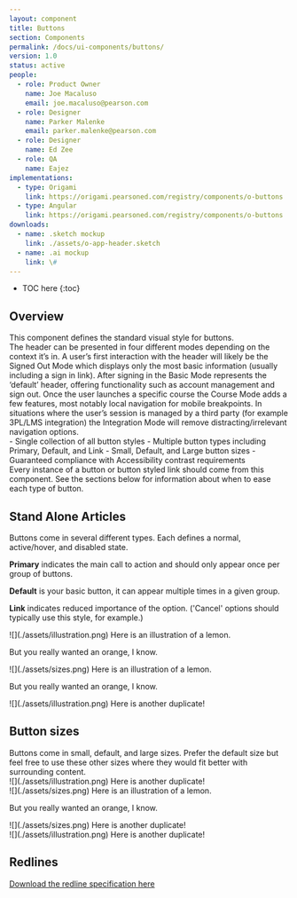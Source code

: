 ```yaml
---
layout: component
title: Buttons
section: Components
permalink: /docs/ui-components/buttons/
version: 1.0
status: active
people:
  - role: Product Owner
    name: Joe Macaluso
    email: joe.macaluso@pearson.com
  - role: Designer
    name: Parker Malenke
    email: parker.malenke@pearson.com
  - role: Designer
    name: Ed Zee
  - role: QA
    name: Eajez
implementations:
  - type: Origami
    link: https://origami.pearsoned.com/registry/components/o-buttons
  - type: Angular
    link: https://origami.pearsoned.com/registry/components/o-buttons
downloads:
  - name: .sketch mockup
    link: ./assets/o-app-header.sketch
  - name: .ai mockup
    link: \#
---
```


* TOC here
{:toc}


## Overview
<div markdown="1" class="tagline">
This component defines the standard visual style for buttons.
</div>

<div markdown="1" class="description">
The header can be presented in four different modes depending on the context it’s in. A user’s first interaction with the header will likely be the Signed Out Mode which displays only the most basic information (usually including a sign in link). After signing in the Basic Mode represents the ‘default’ header, offering functionality such as account management and sign out. Once the user launches a specific course the Course Mode adds a few features, most notably local navigation for mobile breakpoints. In situations where the user’s session is managed by a third party (for example 3PL/LMS integration) the Integration Mode will remove distracting/irrelevant navigation options.
</div>

<div markdown="1" class="feature_list">
- Single collection of all button styles
- Multiple button types including Primary, Default, and Link
- Small, Default, and Large button sizes
- Guaranteed compliance with Accessibility contrast requirements
</div>

<div markdown="1" class="usage">
Every instance of a button or button styled link should come from this component. See the sections below for information about when to ease each type of button.
</div>

## Stand Alone Articles

<div class="section_text" markdown="1">
Buttons come in several different types. Each defines a normal, active/hover, and disabled state.

**Primary** indicates the main call to action and should only appear once per group of buttons.

**Default** is your basic button, it can appear multiple times in a given group.

**Link** indicates reduced importance of the option. ('Cancel' options should typically use this style, for example.)
</div>

<div class="images">
<div class="wide_image" markdown="1">
![](./assets/illustration.png)
Here is an illustration of a lemon.

But you really wanted an orange, I know.
</div>

<div class="narrow_image" markdown="1">
![](./assets/sizes.png)
Here is an illustration of a lemon.

But you really wanted an orange, I know.
</div>

<div class="wide_image" markdown="1">
![](./assets/illustration.png)
Here is another duplicate!
</div>
</div>

## Button sizes
<div class="section_text" markdown="1">
Buttons come in small, default, and large sizes. Prefer the default size but feel free to use these other sizes where they would fit better with surrounding content.
</div>

<div class="images">
<div class="wide_image" markdown="1">
![](./assets/illustration.png)
Here is another duplicate!
</div>

<div class="narrow_image" markdown="1">
![](./assets/sizes.png)
Here is an illustration of a lemon.

But you really wanted an orange, I know.
</div>

<div class="narrow_image" markdown="1">
![](./assets/sizes.png)
Here is another duplicate!
</div>

<div class="wide_image" markdown="1">
![](./assets/illustration.png)
Here is another duplicate!
</div>
</div>




## Redlines
[Download the redline specification here](./assets/redlines.png)
